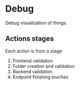 # Debug

Debug visualization of things.

## Actions stages

Each action is from a stage

1) Frontend validation
2) Folder creation and validation
3) Backend validation
4) Endpoint finishing touches
